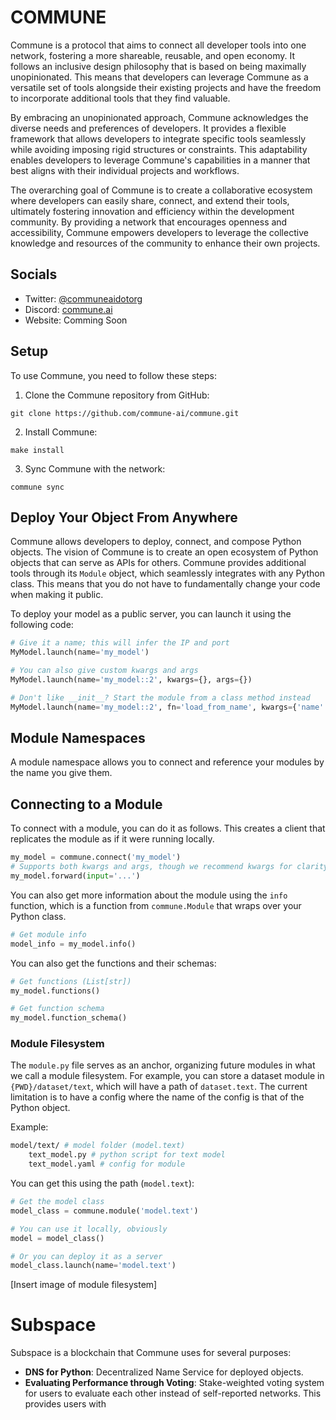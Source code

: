 # COMMUNE

Commune is a protocol that aims to connect all developer tools into one network, fostering a more shareable, reusable, and open economy. It follows an inclusive design philosophy that is based on being maximally unopinionated. This means that developers can leverage Commune as a versatile set of tools alongside their existing projects and have the freedom to incorporate additional tools that they find valuable.

By embracing an unopinionated approach, Commune acknowledges the diverse needs and preferences of developers. It provides a flexible framework that allows developers to integrate specific tools seamlessly while avoiding imposing rigid structures or constraints. This adaptability enables developers to leverage Commune's capabilities in a manner that best aligns with their individual projects and workflows.

The overarching goal of Commune is to create a collaborative ecosystem where developers can easily share, connect, and extend their tools, ultimately fostering innovation and efficiency within the development community. By providing a network that encourages openness and accessibility, Commune empowers developers to leverage the collective knowledge and resources of the community to enhance their own projects.

## Socials

- Twitter: [@communeaidotorg](https://twitter.com/communeaidotorg)
- Discord: [commune.ai](https://discord.gg/wuT9GRJw)
- Website: Comming Soon

## Setup

To use Commune, you need to follow these steps:

1. Clone the Commune repository from GitHub:
```
git clone https://github.com/commune-ai/commune.git
```
2. Install Commune:
```
make install
```
3. Sync Commune with the network:
```
commune sync
```

## Deploy Your Object From Anywhere

Commune allows developers to deploy, connect, and compose Python objects. The vision of Commune is to create an open ecosystem of Python objects that can serve as APIs for others. Commune provides additional tools through its `Module` object, which seamlessly integrates with any Python class. This means that you do not have to fundamentally change your code when making it public.

To deploy your model as a public server, you can launch it using the following code:

```python
# Give it a name; this will infer the IP and port
MyModel.launch(name='my_model')

# You can also give custom kwargs and args
MyModel.launch(name='my_model::2', kwargs={}, args={})

# Don't like __init__? Start the module from a class method instead
MyModel.launch(name='my_model::2', fn='load_from_name', kwargs={'name': 'model_3'})
```

## Module Namespaces

A module namespace allows you to connect and reference your modules by the name you give them.

## Connecting to a Module

To connect with a module, you can do it as follows. This creates a client that replicates the module as if it were running locally.

```python
my_model = commune.connect('my_model')
# Supports both kwargs and args, though we recommend kwargs for clarity
my_model.forward(input='...')
```

You can also get more information about the module using the `info` function, which is a function from `commune.Module` that wraps over your Python class.

```python
# Get module info
model_info = my_model.info()
```

You can also get the functions and their schemas:

```python
# Get functions (List[str])
my_model.functions()

# Get function schema
my_model.function_schema()
```

### Module Filesystem

The `module.py` file serves as an anchor, organizing future modules in what we call a module filesystem. For example, you can store a dataset module in `{PWD}/dataset/text`, which will have a path of `dataset.text`. The current limitation is to have a config where the name of the config is that of the Python object.

Example:
```bash
model/text/ # model folder (model.text)
    text_model.py # python script for text model
    text_model.yaml # config for module
```

You can get this using the path (`model.text`):
```python
# Get the model class
model_class = commune.module('model.text')

# You can use it locally, obviously
model = model_class()

# Or you can deploy it as a server
model_class.launch(name='model.text')
```

[Insert image of module filesystem]

# Subspace

Subspace is a blockchain that Commune uses for several purposes:

- **DNS for Python**: Decentralized Name Service for deployed objects.
- **Evaluating Performance through Voting**: Stake-weighted voting system for users to evaluate each other instead of self-reported networks. This provides users with

